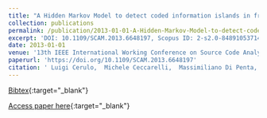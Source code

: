 ```yaml
---
title: "A Hidden Markov Model to detect coded information islands in free text"
collection: publications
permalink: /publication/2013-01-01-A-Hidden-Markov-Model-to-detect-coded-information-islands-in-free-text
excerpt: 'DOI: 10.1109/SCAM.2013.6648197, Scopus ID: 2-s2.0-84891053714, Cited by: 8'
date: 2013-01-01
venue: '13th IEEE International Working Conference on Source Code Analysis and Manipulation, SCAM 2013, Eindhoven, Netherlands, September 22-23, 2013'
paperurl: 'https://doi.org/10.1109/SCAM.2013.6648197'
citation: ' Luigi Cerulo,  Michele Ceccarelli,  Massimiliano Di Penta,  Gerardo Canfora, &quot;A Hidden Markov Model to detect coded information islands in free text.&quot; 13th IEEE International Working Conference on Source Code Analysis and Manipulation, SCAM 2013, Eindhoven, Netherlands, September 22-23, 2013, 2013.'
---
```

[Bibtex](https://dblp.org/rec/bib/conf/scam/CeruloCPC13){:target="_blank"}

[Access paper here](https://doi.org/10.1109/SCAM.2013.6648197){:target="_blank"}
